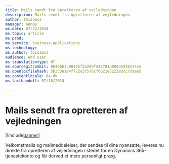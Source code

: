 ```yaml
---
title: Mails sendt fra opretteren af vejledningen
description: Mails sendt fra opretteren af vejledningen
author: tbisaacs
manager: AnnBe
ms.date: 07/22/2018
ms.topic: article
ms.prod: 
ms.service: business-applications
ms.technology: 
ms.author: tbisaacs
audience: end user
ms.translationtype: HT
ms.sourcegitcommit: 0b40bb3c98145f5a260f412701a884a5936174ce
ms.openlocfilehash: 5b3c3e194f722a37576cf0621e522382cc7c9ae5
ms.contentlocale: da-dk
ms.lasthandoff: 07/18/2018

---
```


#  <a name="emails-sent-from-the-guide-creator"></a>Mails sendt fra opretteren af vejledningen 

[!include[banner](../../../includes/banner.md)]

Velkomstmails og mailmeddelelser, der sendes til dine nyansatte, leveres nu direkte fra opretteren af vejledningen i stedet for en Dynamics 365-tjenestekonto og får derved et mere personligt præg. 

